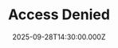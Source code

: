 ---
video:
  type: vimeo
  id: 1122640575
speaker:
  permalink: bart-wilkins
  name: Bart Wilkins
title: Access Denied
image: https://i.imgur.com/rrQvsJ2.jpeg
date: 2025-09-28T14:30:00.000Z
---